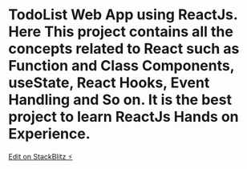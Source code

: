 # TodoList Web App using ReactJs. Here This project contains all the concepts related to React such as Function and Class Components, useState, React Hooks, Event Handling and So on. It is the best project to learn ReactJs Hands on Experience.

[Edit on StackBlitz ⚡️](https://stackblitz.com/edit/react-qtrdyq)
